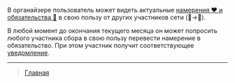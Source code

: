 В органайзере пользователь может видеть актуальные [намерения ❤️ и обязательства 🤝](../glossary/glossary.md) в свою пользу от других участников сети (👥->👤).

В любой момент до окончания текущего месяца он может попросить любого участника сбора в свою пользу перевести намерение в обязательство. При этом участник получит соответствующее [уведомление](../notifications/request_for_translation.md).

---
> [Главная](../index.md)

